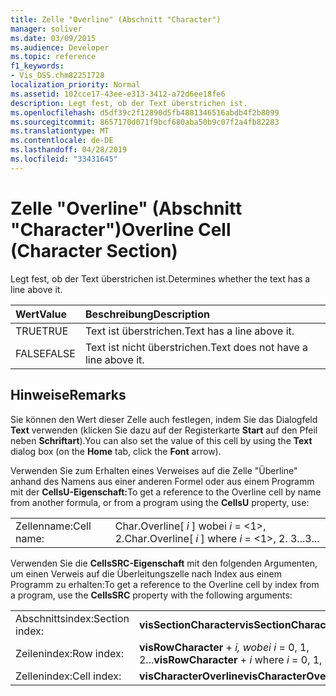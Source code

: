 ```yaml
---
title: Zelle "Overline" (Abschnitt "Character")
manager: soliver
ms.date: 03/09/2015
ms.audience: Developer
ms.topic: reference
f1_keywords:
- Vis_DSS.chm82251728
localization_priority: Normal
ms.assetid: 102cce17-43ee-e313-3412-a72d6ee18fe6
description: Legt fest, ob der Text überstrichen ist.
ms.openlocfilehash: d5df39c2f12890d5fb4881346516abdb4f2b8099
ms.sourcegitcommit: 8657170d071f9bcf680aba50b9c07f2a4fb82283
ms.translationtype: MT
ms.contentlocale: de-DE
ms.lasthandoff: 04/28/2019
ms.locfileid: "33431645"
---
```

# <a name="overline-cell-character-section"></a><span data-ttu-id="7c14a-103">Zelle "Overline" (Abschnitt "Character")</span><span class="sxs-lookup"><span data-stu-id="7c14a-103">Overline Cell (Character Section)</span></span>

<span data-ttu-id="7c14a-104">Legt fest, ob der Text überstrichen ist.</span><span class="sxs-lookup"><span data-stu-id="7c14a-104">Determines whether the text has a line above it.</span></span>
  
|<span data-ttu-id="7c14a-105">**Wert**</span><span class="sxs-lookup"><span data-stu-id="7c14a-105">**Value**</span></span>|<span data-ttu-id="7c14a-106">**Beschreibung**</span><span class="sxs-lookup"><span data-stu-id="7c14a-106">**Description**</span></span>|
|:-----|:-----|
|<span data-ttu-id="7c14a-107">TRUE</span><span class="sxs-lookup"><span data-stu-id="7c14a-107">TRUE</span></span>  <br/> |<span data-ttu-id="7c14a-108">Text ist überstrichen.</span><span class="sxs-lookup"><span data-stu-id="7c14a-108">Text has a line above it.</span></span>  <br/> |
|<span data-ttu-id="7c14a-109">FALSE</span><span class="sxs-lookup"><span data-stu-id="7c14a-109">FALSE</span></span>  <br/> |<span data-ttu-id="7c14a-110">Text ist nicht überstrichen.</span><span class="sxs-lookup"><span data-stu-id="7c14a-110">Text does not have a line above it.</span></span>  <br/> |
   
## <a name="remarks"></a><span data-ttu-id="7c14a-111">Hinweise</span><span class="sxs-lookup"><span data-stu-id="7c14a-111">Remarks</span></span>

<span data-ttu-id="7c14a-112">Sie können den Wert dieser Zelle auch festlegen, indem Sie das Dialogfeld **Text** verwenden (klicken Sie dazu auf der Registerkarte **Start** auf den Pfeil neben **Schriftart**).</span><span class="sxs-lookup"><span data-stu-id="7c14a-112">You can also set the value of this cell by using the **Text** dialog box (on the **Home** tab, click the **Font** arrow).</span></span> 
  
<span data-ttu-id="7c14a-113">Verwenden Sie zum Erhalten eines Verweises auf die Zelle "Überline" anhand des Namens aus einer anderen Formel oder aus einem Programm mit der **CellsU-Eigenschaft:**</span><span class="sxs-lookup"><span data-stu-id="7c14a-113">To get a reference to the Overline cell by name from another formula, or from a program using the **CellsU** property, use:</span></span> 
  
|||
|:-----|:-----|
|<span data-ttu-id="7c14a-114">Zellenname:</span><span class="sxs-lookup"><span data-stu-id="7c14a-114">Cell name:</span></span>  <br/> |<span data-ttu-id="7c14a-115">Char.Overline[ *i*  ] wobei  *i*  = <1>, 2.</span><span class="sxs-lookup"><span data-stu-id="7c14a-115">Char.Overline[ *i*  ] where  *i*  = <1>, 2.</span></span> <span data-ttu-id="7c14a-116">3...</span><span class="sxs-lookup"><span data-stu-id="7c14a-116">3...</span></span>  <br/> |
   
<span data-ttu-id="7c14a-117">Verwenden Sie die **CellsSRC-Eigenschaft** mit den folgenden Argumenten, um einen Verweis auf die Überleitungszelle nach Index aus einem Programm zu erhalten:</span><span class="sxs-lookup"><span data-stu-id="7c14a-117">To get a reference to the Overline cell by index from a program, use the **CellsSRC** property with the following arguments:</span></span> 
  
|||
|:-----|:-----|
|<span data-ttu-id="7c14a-118">Abschnittsindex:</span><span class="sxs-lookup"><span data-stu-id="7c14a-118">Section index:</span></span>  <br/> |<span data-ttu-id="7c14a-119">**visSectionCharacter**</span><span class="sxs-lookup"><span data-stu-id="7c14a-119">**visSectionCharacter**</span></span> <br/> |
|<span data-ttu-id="7c14a-120">Zeilenindex:</span><span class="sxs-lookup"><span data-stu-id="7c14a-120">Row index:</span></span>  <br/> |<span data-ttu-id="7c14a-121">**visRowCharacter**  +   *i,* *wobei i* = 0, 1, 2...</span><span class="sxs-lookup"><span data-stu-id="7c14a-121">**visRowCharacter** +  *i*  where  *i*  = 0, 1, 2...</span></span>  <br/> |
|<span data-ttu-id="7c14a-122">Zellenindex:</span><span class="sxs-lookup"><span data-stu-id="7c14a-122">Cell index:</span></span>  <br/> |<span data-ttu-id="7c14a-123">**visCharacterOverline**</span><span class="sxs-lookup"><span data-stu-id="7c14a-123">**visCharacterOverline**</span></span> <br/> |
   

